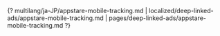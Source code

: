 {? multilang/ja-JP/appstare-mobile-tracking.md | localized/deep-linked-ads/appstare-mobile-tracking.md | pages/deep-linked-ads/appstare-mobile-tracking.md ?}
